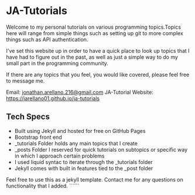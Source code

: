 # JA-Tutorials

Welcome to my personal tutorials on various programming topics.Topics here will range from simple things such as setting up git to more complex things such as API authentication. 

I've set this website up in order to have a quick place to look up topics that I have had to figure out in the past, as well as just a simple way to do my small part in the programming community. 

If there are any topics that you feel, you would like covered, please feel free to message me.

Email: jonathan.arellano.216@gmail.com 
JA-Tutorial Website: https://jarellano01.github.io/ja-tutorials

## Tech Specs
- Built using Jekyll and hosted for free on GitHub Pages
- Bootstrap front end
- _tutorials Folder holds any main topics that I create
- _posts Folder I reserved for quick tutorials on subtopics or specific way in which I approach certain problems
- I used liquid syntac to iterate through the _tutorials folder
- Jekyll comes with built in features tied to the _post folder

Feel free to use this as a jekyll template. Contact me for any questions on functionality that I added. ``````


